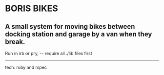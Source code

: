 BORIS BIKES
===========
A small system for moving bikes between docking station and garage by a van when they break.
----------

Run in irb or pry, -- require all ./lib files first

--------

tech: ruby and rspec